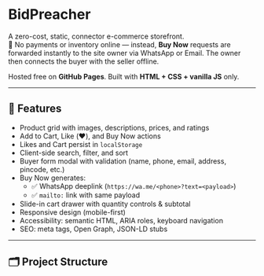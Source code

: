 # BidPreacher

A zero-cost, static, connector e-commerce storefront.  
🚫 No payments or inventory online — instead, **Buy Now** requests are forwarded instantly to the site owner via WhatsApp or Email. The owner then connects the buyer with the seller offline.

Hosted free on **GitHub Pages**. Built with **HTML + CSS + vanilla JS** only.

---

## 🌟 Features

- Product grid with images, descriptions, prices, and ratings  
- Add to Cart, Like (❤️), and Buy Now actions  
- Likes and Cart persist in `localStorage`  
- Client-side search, filter, and sort  
- Buyer form modal with validation (name, phone, email, address, pincode, etc.)  
- Buy Now generates:
  - ✅ WhatsApp deeplink (`https://wa.me/<phone>?text=<payload>`)  
  - ✅ `mailto:` link with same payload  
- Slide-in cart drawer with quantity controls & subtotal  
- Responsive design (mobile-first)  
- Accessibility: semantic HTML, ARIA roles, keyboard navigation  
- SEO: meta tags, Open Graph, JSON-LD stubs

---

## 🗂 Project Structure

